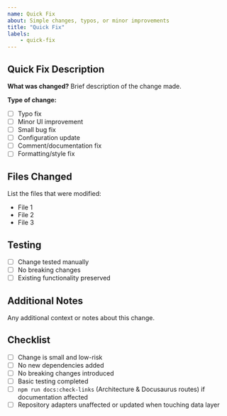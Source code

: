 ```yaml
---
name: Quick Fix
about: Simple changes, typos, or minor improvements
title: "Quick Fix"
labels:
	- quick-fix
---
```


## Quick Fix Description

**What was changed?**
Brief description of the change made.

**Type of change:**

- [ ] Typo fix
- [ ] Minor UI improvement
- [ ] Small bug fix
- [ ] Configuration update
- [ ] Comment/documentation fix
- [ ] Formatting/style fix

## Files Changed

List the files that were modified:

- File 1
- File 2
- File 3

## Testing

- [ ] Change tested manually
- [ ] No breaking changes
- [ ] Existing functionality preserved

## Additional Notes

Any additional context or notes about this change.

## Checklist

- [ ] Change is small and low-risk
- [ ] No new dependencies added
- [ ] No breaking changes introduced
- [ ] Basic testing completed
- [ ] `npm run docs:check-links` (Architecture & Docusaurus routes) if documentation affected
- [ ] Repository adapters unaffected or updated when touching data layer
